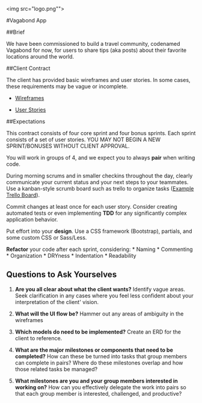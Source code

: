 <img src="logo.png"">

#Vagabond App

##Brief

We have been commissioned to build a travel community, codenamed Vagabond for now, for users to share tips (aka posts) about their favorite locations around the world.

##Client Contract

The client has provided basic wireframes and user stories. In some cases, these requirements may be vague or incomplete.

* [Wireframes](http://i.imgur.com/bKP70NW.jpg)

* [User Stories](userstories.md)

##Expectations

This contract consists of four core sprint and four bonus sprints. Each sprint consists of a set of user stories. YOU MAY NOT BEGIN A NEW SPRINT/BONUSES WITHOUT CLIENT APPROVAL.

You will work in groups of 4, and we expect you to always **pair** when writing code.

During morning scrums and in smaller checkins throughout the day, clearly communicate your current status and your next steps to your teammates. Use a kanban-style scrumb board such as trello to organize tasks ([Example Trello Board](https://trello.com/b/dl7VicOR/project-vagabond)).

Commit changes at least once for each user story. Consider creating automated tests or even implementing **TDD** for any significantly complex application behavior.  

Put effort into your **design**. Use a CSS framework (Bootstrap), partials, and some custom CSS or Sass/Less.

**Refactor** your code after each sprint, considering:
	* Naming
	* Commenting
	* Organization
	* DRYness
	* Indentation
	* Readability



## Questions to Ask Yourselves

1. **Are you all clear about what the client wants?**  Identify vague areas. Seek clarification in any cases where you feel less confident about your interpretation of the client' vision.

1. **What will the UI flow be?**  Hammer out any areas of ambiguity in the wireframes

1. **Which models do need to be implemented?** Create an ERD for the client to reference.

1. **What are the major milestones or components that need to be completed?**  How can these be turned into tasks that group members can complete in pairs?   Where do these milestones overlap and how those related tasks be managed?

1. **What milestones are you and your group members interested in working on?**  How can you effectively delegate the work into pairs so that each group member is interested, challenged, and productive?
